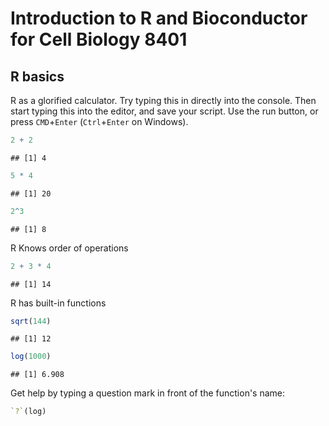 # Introduction to R and Bioconductor for Cell Biology 8401

## R basics

R as a glorified calculator. Try typing this in directly into the console. Then start typing this into the editor, and save your script. Use the run button, or press `CMD`+`Enter` (`Ctrl`+`Enter` on Windows).


```r
2 + 2
```

```
## [1] 4
```

```r
5 * 4
```

```
## [1] 20
```

```r
2^3
```

```
## [1] 8
```


R Knows order of operations


```r
2 + 3 * 4
```

```
## [1] 14
```


R has built-in functions


```r
sqrt(144)
```

```
## [1] 12
```

```r
log(1000)
```

```
## [1] 6.908
```


Get help by typing a question mark in front of the function's name:


```r
`?`(log)
```

